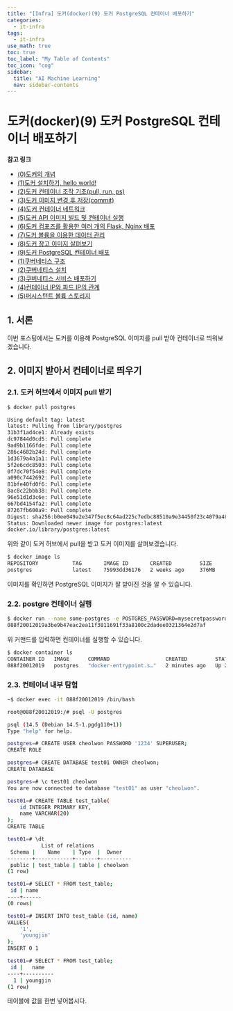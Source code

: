 ```yaml
---
title: "[Infra] 도커(docker)(9) 도커 PostgreSQL 컨테이너 배포하기" 
categories:
  - it-infra
tags:
  - it-infra
use_math: true
toc: true
toc_label: "My Table of Contents"
toc_icon: "cog"
sidebar:
  title: "AI Machine Learning"
  nav: sidebar-contents
---
```


# 도커(docker)(9) 도커 PostgreSQL 컨테이너 배포하기

**참고 링크**

* [(0)도커의 개념](https://losskatsu.github.io/it-infra/docker00/)  
* [(1)도커 설치하기, hello world!](https://losskatsu.github.io/it-infra/docker01/)  
* [(2)도커 컨테이너 조작 기초(pull, run, ps)](https://losskatsu.github.io/it-infra/docker02/)  
* [(3)도커 이미지 변경 후 저장(commit)](https://losskatsu.github.io/it-infra/docker03/)  
* [(4)도커 컨테이너 네트워크](https://losskatsu.github.io/it-infra/docker04/)  
* [(5)도커 API 이미지 빌드 및 컨테이너 실행](https://losskatsu.github.io/it-infra/docker05/)
* [(6)도커 컴포즈를 활용한 여러 개의 Flask, Nginx 배포](https://losskatsu.github.io/it-infra/docker06/)
* [(7)도커 볼륨을 이용한 데이터 관리](https://losskatsu.github.io/it-infra/docker07/)
* [(8)도커 장고 이미지 살펴보기](https://losskatsu.github.io/it-infra/docker08/)
* [(9)도커 PostgreSQL 컨테이너 배포](https://losskatsu.github.io/it-infra/docker09/)
* [(1)쿠버네티스 구조](https://losskatsu.github.io/it-infra/kubernetes01/)  
* [(2)쿠버네티스 설치](https://losskatsu.github.io/it-infra/kubernetes02/)
* [(3)쿠버네티스 서비스 배포하기](https://losskatsu.github.io/it-infra/kubernetes03/)
* [(4)컨테이너 IP와 파드 IP의 관계](https://losskatsu.github.io/it-infra/kubernetes04/)
* [(5)퍼시스턴트 볼륨 스토리지](https://losskatsu.github.io/it-infra/kubernetes05/)




## 1. 서론  

이번 포스팅에서는 도커를 이용해 PostgreSQL 이미지를 pull 받아 컨테이너로 띄워보겠습니다.


## 2. 이미지 받아서 컨테이너로 띄우기

### 2.1. 도커 허브에서 이미지 pull 받기

```bash
$ docker pull postgres

Using default tag: latest
latest: Pulling from library/postgres
31b3f1ad4ce1: Already exists
dc97844d0cd5: Pull complete
9ad9b1166fde: Pull complete
286c4682b24d: Pull complete
1d3679a4a1a1: Pull complete
5f2e6cdc8503: Pull complete
0f7dc70f54e8: Pull complete
a090c7442692: Pull complete
81bfe40fd0f6: Pull complete
8ac8c22bbb38: Pull complete
96e51d1d3c6e: Pull complete
667bd4154fa2: Pull complete
87267fb600a9: Pull complete
Digest: sha256:b0ee049a2e347f5ec8c64ad225c7edbc88510a9e34450f23c4079a489ce16268
Status: Downloaded newer image for postgres:latest
docker.io/library/postgres:latest
```

위와 같이 도커 허브에서 pull을 받고 도커 이미지를 살펴보겠습니다. 

```bash
$ docker image ls
REPOSITORY           TAG       IMAGE ID       CREATED         SIZE
postgres             latest    75993dd36176   2 weeks ago     376MB
```

이미지를 확인하면 PostgreSQL 이미지가 잘 받아진 것을 알 수 있습니다.

### 2.2. postgre 컨테이너 실행

```bash
$ docker run --name some-postgres -e POSTGRES_PASSWORD=mysecretpassword -d postgres
088f20012019a3be9b47eac2ea11f3811691f33a8100c2dadee0321364e2d7af
```

위 커맨드를 입력하면 컨테이너를 실행할 수 있습니다.

```bash
$ docker container ls
CONTAINER ID   IMAGE      COMMAND                  CREATED         STATUS         PORTS      NAMES
088f20012019   postgres   "docker-entrypoint.s…"   2 minutes ago   Up 2 minutes   5432/tcp   some-postgres
```

### 2.3. 컨테이너 내부 탐험

```bash
~$ docker exec -it 088f20012019 /bin/bash

root@088f20012019:/# psql -U postgres

psql (14.5 (Debian 14.5-1.pgdg110+1))
Type "help" for help.

postgres=# CREATE USER cheolwon PASSWORD '1234' SUPERUSER;
CREATE ROLE

postgres=# CREATE DATABASE test01 OWNER cheolwon;
CREATE DATABASE

postgres=# \c test01 cheolwon
You are now connected to database "test01" as user "cheolwon".

test01=# CREATE TABLE test_table(
    id INTEGER PRIMARY KEY,
    name VARCHAR(20)
);
CREATE TABLE

test01=# \dt
           List of relations
 Schema |    Name    | Type  |  Owner
--------+------------+-------+----------
 public | test_table | table | cheolwon
(1 row)

test01=# SELECT * FROM test_table;
 id | name
----+------
(0 rows)

test01=# INSERT INTO test_table (id, name)
VALUES(
    '1',
    'youngjin'
);
INSERT 0 1

test01=# SELECT * FROM test_table;
 id |   name
----+----------
  1 | youngjin
(1 row)
```

테이블에 값을 한번 넣어봅시다.

